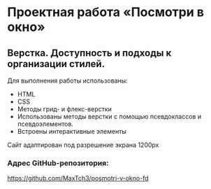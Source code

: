 # Проектная работа «Посмотри в окно»
## Верстка. Доступность и подходы к организации стилей.

Для выполнения работы использованы:
* HTML
* CSS
* Методы грид- и флекс-верстки
* Использованы методы верстки с помощью псевдоклассов и псевдоэлементов.
* Встроены интерактивные элементы

Сайт адаптирован под разрешение экрана 1200px
### Адрес GitHub-репозитория:
https://github.com/MaxTch3/posmotri-v-okno-fd